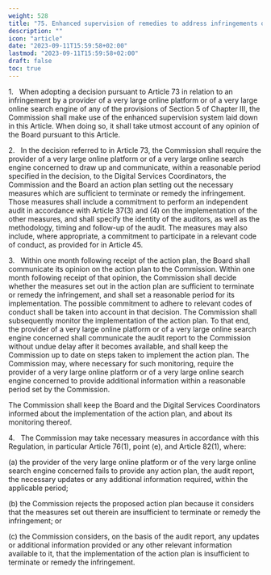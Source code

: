 ```yaml
---
weight: 528
title: "75. Enhanced supervision of remedies to address infringements of obligations laid down in Section 5 of Chapter III"
description: ""
icon: "article"
date: "2023-09-11T15:59:58+02:00"
lastmod: "2023-09-11T15:59:58+02:00"
draft: false
toc: true
---
```


1.   When adopting a decision pursuant to Article 73 in relation to an infringement by a provider of a very large online platform or of a very large online search engine of any of the provisions of Section 5 of Chapter III, the Commission shall make use of the enhanced supervision system laid down in this Article. When doing so, it shall take utmost account of any opinion of the Board pursuant to this Article.

2.   In the decision referred to in Article 73, the Commission shall require the provider of a very large online platform or of a very large online search engine concerned to draw up and communicate, within a reasonable period specified in the decision, to the Digital Services Coordinators, the Commission and the Board an action plan setting out the necessary measures which are sufficient to terminate or remedy the infringement. Those measures shall include a commitment to perform an independent audit in accordance with Article 37(3) and (4) on the implementation of the other measures, and shall specify the identity of the auditors, as well as the methodology, timing and follow-up of the audit. The measures may also include, where appropriate, a commitment to participate in a relevant code of conduct, as provided for in Article 45.

3.   Within one month following receipt of the action plan, the Board shall communicate its opinion on the action plan to the Commission. Within one month following receipt of that opinion, the Commission shall decide whether the measures set out in the action plan are sufficient to terminate or remedy the infringement, and shall set a reasonable period for its implementation. The possible commitment to adhere to relevant codes of conduct shall be taken into account in that decision. The Commission shall subsequently monitor the implementation of the action plan. To that end, the provider of a very large online platform or of a very large online search engine concerned shall communicate the audit report to the Commission without undue delay after it becomes available, and shall keep the Commission up to date on steps taken to implement the action plan. The Commission may, where necessary for such monitoring, require the provider of a very large online platform or of a very large online search engine concerned to provide additional information within a reasonable period set by the Commission.

The Commission shall keep the Board and the Digital Services Coordinators informed about the implementation of the action plan, and about its monitoring thereof.

4.   The Commission may take necessary measures in accordance with this Regulation, in particular Article 76(1), point (e), and Article 82(1), where:

(a) the provider of the very large online platform or of the very large online search engine concerned fails to provide any action plan, the audit report, the necessary updates or any additional information required, within the applicable period;

(b) the Commission rejects the proposed action plan because it considers that the measures set out therein are insufficient to terminate or remedy the infringement; or

(c) the Commission considers, on the basis of the audit report, any updates or additional information provided or any other relevant information available to it, that the implementation of the action plan is insufficient to terminate or remedy the infringement.